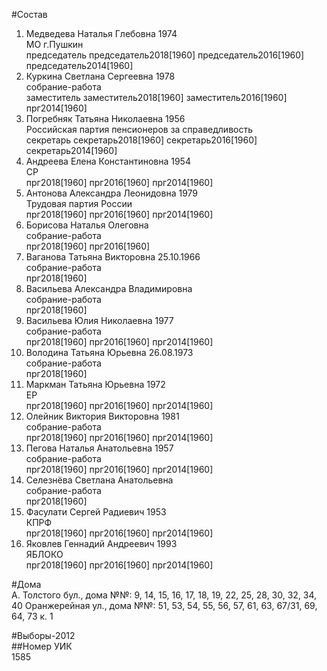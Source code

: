 #Состав  
1. Медведева Наталья Глебовна 1974  
    МО г.Пушкин  
    председатель председатель2018[1960] председатель2016[1960] председатель2014[1960]  
2. Куркина Светлана Сергеевна 1978  
    собрание-работа  
    заместитель заместитель2018[1960] заместитель2016[1960] прг2014[1960]  
3. Погребняк Татьяна Николаевна 1956  
    Российская партия пенсионеров за справедливость  
    секретарь секретарь2018[1960] секретарь2016[1960] секретарь2014[1960]  
4. Андреева Елена Константиновна 1954  
    СР  
    прг2018[1960] прг2016[1960] прг2014[1960]  
5. Антонова Александра Леонидовна 1979  
    Трудовая партия России  
    прг2018[1960] прг2016[1960] прг2014[1960]  
6. Борисова Наталья Олеговна  
    собрание-работа  
    прг2018[1960] прг2016[1960]  
7. Ваганова Татьяна Викторовна 25.10.1966  
    собрание-работа  
    прг2018[1960]  
8. Васильева Александра Владимировна  
    собрание-работа  
    прг2018[1960]  
9. Васильева Юлия Николаевна 1977  
    собрание-работа  
    прг2018[1960] прг2016[1960] прг2014[1960]  
10. Володина Татьяна Юрьевна 26.08.1973  
    собрание-работа  
    прг2018[1960]  
11. Маркман Татьяна Юрьевна 1972  
    ЕР  
    прг2018[1960] прг2016[1960] прг2014[1960]  
12. Олейник Виктория Викторовна 1981  
    собрание-работа  
    прг2018[1960] прг2016[1960] прг2014[1960]  
13. Пегова Наталья Анатольевна 1957  
    собрание-работа  
    прг2018[1960] прг2016[1960] прг2014[1960]  
14. Селезнёва Светлана Анатольевна  
    собрание-работа  
    прг2018[1960]  
15. Фасулати Сергей Радиевич 1953  
    КПРФ  
    прг2018[1960] прг2016[1960] прг2014[1960]  
16. Яковлев Геннадий Андреевич 1993  
    ЯБЛОКО  
    прг2018[1960] прг2016[1960] прг2014[1960]  
  
#Дома  
А. Толстого бул., дома №№:  9, 14, 15, 16, 17, 18, 19, 22, 25, 28, 30, 32, 34, 40 Оранжерейная ул., дома №№: 51, 53, 54, 55, 56, 57, 61, 63, 67/31, 69, 64, 73 к. 1  
  
#Выборы-2012  
##Номер УИК  
1585  
